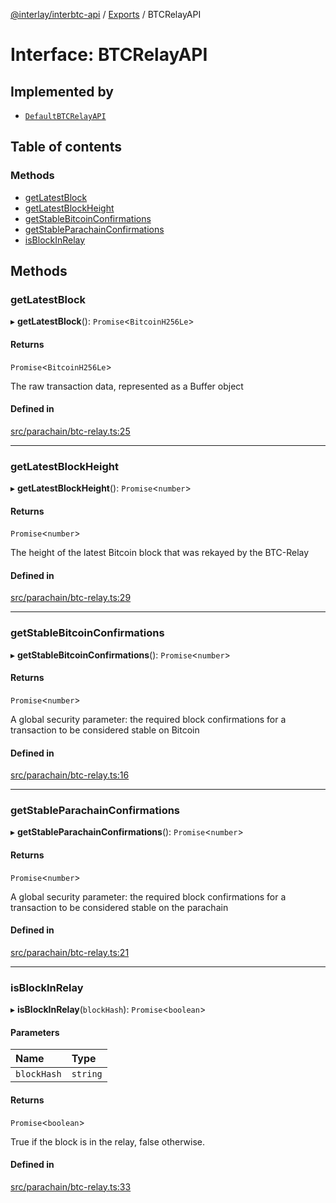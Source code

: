 [@interlay/interbtc-api](../README.md) / [Exports](../modules.md) / BTCRelayAPI

# Interface: BTCRelayAPI

## Implemented by

- [`DefaultBTCRelayAPI`](../classes/DefaultBTCRelayAPI.md)

## Table of contents

### Methods

- [getLatestBlock](BTCRelayAPI.md#getlatestblock)
- [getLatestBlockHeight](BTCRelayAPI.md#getlatestblockheight)
- [getStableBitcoinConfirmations](BTCRelayAPI.md#getstablebitcoinconfirmations)
- [getStableParachainConfirmations](BTCRelayAPI.md#getstableparachainconfirmations)
- [isBlockInRelay](BTCRelayAPI.md#isblockinrelay)

## Methods

### <a id="getlatestblock" name="getlatestblock"></a> getLatestBlock

▸ **getLatestBlock**(): `Promise`\<`BitcoinH256Le`\>

#### Returns

`Promise`\<`BitcoinH256Le`\>

The raw transaction data, represented as a Buffer object

#### Defined in

[src/parachain/btc-relay.ts:25](https://github.com/interlay/interbtc-api/blob/1c0379f56248ac2da57930d5704199f69f941aa8/src/parachain/btc-relay.ts#L25)

___

### <a id="getlatestblockheight" name="getlatestblockheight"></a> getLatestBlockHeight

▸ **getLatestBlockHeight**(): `Promise`\<`number`\>

#### Returns

`Promise`\<`number`\>

The height of the latest Bitcoin block that was rekayed by the BTC-Relay

#### Defined in

[src/parachain/btc-relay.ts:29](https://github.com/interlay/interbtc-api/blob/1c0379f56248ac2da57930d5704199f69f941aa8/src/parachain/btc-relay.ts#L29)

___

### <a id="getstablebitcoinconfirmations" name="getstablebitcoinconfirmations"></a> getStableBitcoinConfirmations

▸ **getStableBitcoinConfirmations**(): `Promise`\<`number`\>

#### Returns

`Promise`\<`number`\>

A global security parameter: the required block confirmations
for a transaction to be considered stable on Bitcoin

#### Defined in

[src/parachain/btc-relay.ts:16](https://github.com/interlay/interbtc-api/blob/1c0379f56248ac2da57930d5704199f69f941aa8/src/parachain/btc-relay.ts#L16)

___

### <a id="getstableparachainconfirmations" name="getstableparachainconfirmations"></a> getStableParachainConfirmations

▸ **getStableParachainConfirmations**(): `Promise`\<`number`\>

#### Returns

`Promise`\<`number`\>

A global security parameter: the required block confirmations
for a transaction to be considered stable on the parachain

#### Defined in

[src/parachain/btc-relay.ts:21](https://github.com/interlay/interbtc-api/blob/1c0379f56248ac2da57930d5704199f69f941aa8/src/parachain/btc-relay.ts#L21)

___

### <a id="isblockinrelay" name="isblockinrelay"></a> isBlockInRelay

▸ **isBlockInRelay**(`blockHash`): `Promise`\<`boolean`\>

#### Parameters

| Name | Type |
| :------ | :------ |
| `blockHash` | `string` |

#### Returns

`Promise`\<`boolean`\>

True if the block is in the relay, false otherwise.

#### Defined in

[src/parachain/btc-relay.ts:33](https://github.com/interlay/interbtc-api/blob/1c0379f56248ac2da57930d5704199f69f941aa8/src/parachain/btc-relay.ts#L33)
